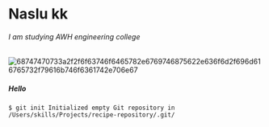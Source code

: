 
# Naslu kk #
###### I am studying AWH engineering college ######
![68747470733a2f2f6f63746f6465782e6769746875622e636f6d2f696d616765732f79616b746f6361742e706e67](https://user-images.githubusercontent.com/108535173/202717260-8ea54340-9409-4889-8ed4-eae22ca43889.png)
##### Hello #####
`$ git init
Initialized empty Git repository in /Users/skills/Projects/recipe-repository/.git/ `
